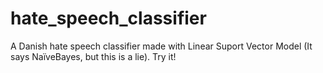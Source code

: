 # hate_speech_classifier
A Danish hate speech classifier made with Linear Suport Vector Model (It says NaïveBayes, but this is a lie).
Try it!
